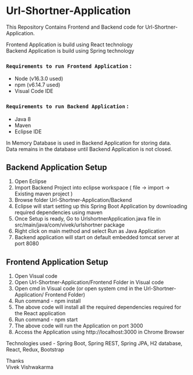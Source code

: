 # Url-Shortner-Application

This Repository Contains Frontend and Backend code for Url-Shortner-Application.

Frontend Application is build using React technology \
Backend Application is build using Spring technology

### `Requirements to run Frontend Application` :
  - Node (v16.3.0 used)
  - npm (v6.14.7 used)
  - Visual Code IDE


### `Requirements to run Backend Application` :
  - Java 8
  - Maven
  - Eclipse IDE

In Memory Database is used in Backend Application for storing data. \
Data remains in the database until Backend Application is not closed.

## Backend Application Setup
1. Open Eclipse
2. Import Backend Project into eclipse workspace ( file -> import -> Existing maven project )
3. Browse folder Url-Shortner-Application/Backend
4. Eclipse will start setting up this Spring Boot Application by downloading required dependencies using maven
5. Once Setup is ready, Go to UrlshortnerApplication.java file in src/main/java/com/vivek/urlshortner package
6. Right click on main method and select Run as Java Application
7. Backend application will start on default embedded tomcat server at port 8080

## Frontend Application Setup
1. Open Visual code
2. Open Url-Shortner-Application/Frontend Folder in Visual code
3. Open cmd in Visual code (or open system cmd in the Url-Shortner-Application/ Frontend Folder)
4. Run command - npm install
5. The above code will install all the required dependencies required for the React application
6. Run command - npm start
7. The above code will run the Application on port 3000
8. Access the Application using http://localhost:3000 in Chrome Browser

Technologies used - Spring Boot, Spring REST, Spring JPA, H2 database, React, Redux, Bootstrap

Thanks \
Vivek Vishwakarma
